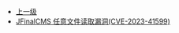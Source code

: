 * [上一级](docs/wy876_poc/)
* [JFinalCMS 任意文件读取漏洞(CVE-2023-41599)](docs/wy876_poc/JFinalCMS/JFinalCMS%20%E4%BB%BB%E6%84%8F%E6%96%87%E4%BB%B6%E8%AF%BB%E5%8F%96%E6%BC%8F%E6%B4%9E%28CVE-2023-41599%29.md)
